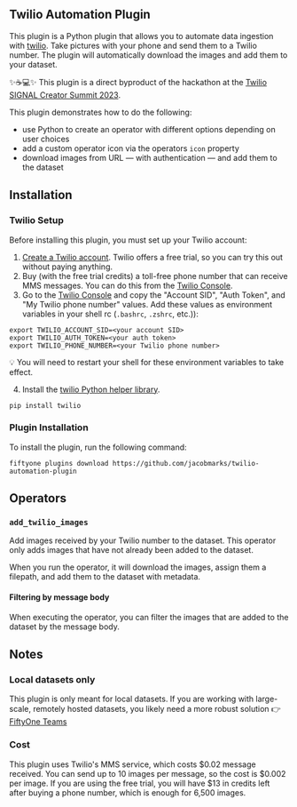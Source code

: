 ## Twilio Automation Plugin

This plugin is a Python plugin that allows you to automate data ingestion with [twilio](https://www.twilio.com/en-us). Take pictures with your phone and send them to a Twilio number. The plugin will automatically download the images and add them to your dataset.

✨☕💻✨ This plugin is a direct byproduct of the hackathon at the [Twilio SIGNAL Creator Summit 2023](https://signal.twilio.com/2023/creator-summit).

This plugin demonstrates how to do the following:

- use Python to create an operator with different options depending on user choices
- add a custom operator icon via the operators `icon` property
- download images from URL — with authentication — and add them to the dataset

## Installation

### Twilio Setup

Before installing this plugin, you must set up your Twilio account:

1. [Create a Twilio account](https://www.twilio.com/try-twilio). Twilio offers a free trial, so you can try this out without paying anything.
2. Buy (with the free trial credits) a toll-free phone number that can receive MMS messages. You can do this from the [Twilio Console](https://www.twilio.com/console/phone-numbers/search).
3. Go to the [Twilio Console](https://console.twilio.com/) and copy the "Account SID", "Auth Token", and "My Twilio phone number" values. Add these values as environment variables in your shell rc (`.bashrc`, `.zshrc`, etc.)):

```shell
export TWILIO_ACCOUNT_SID=<your account SID>
export TWILIO_AUTH_TOKEN=<your auth token>
export TWILIO_PHONE_NUMBER=<your Twilio phone number>
```

💡 You will need to restart your shell for these environment variables to take effect.

4. Install the [twilio Python helper library](https://github.com/twilio/twilio-python/tree/main).

```shell
pip install twilio
```

### Plugin Installation

To install the plugin, run the following command:

```shell
fiftyone plugins download https://github.com/jacobmarks/twilio-automation-plugin
```

## Operators

### `add_twilio_images`

Add images received by your Twilio number to the dataset. This operator only adds images that have not already been added to the dataset.

When you run the operator, it will download the images, assign them a filepath, and add them to the dataset with metadata.

#### Filtering by message body

When executing the operator, you can filter the images that are added to the dataset by the message body.

## Notes

### Local datasets only

This plugin is only meant for local datasets. If
you are working with large-scale, remotely hosted datasets, you likely need a
more robust solution 👉 [FiftyOne Teams](https://voxel51.com/fiftyone-teams/)

### Cost

This plugin uses Twilio's MMS service, which costs $0.02 message received. You can send up to 10 images per message, so the cost is $0.002 per image. If you are using the free trial, you will have $13 in credits left after buying a phone number, which is enough for 6,500 images.
